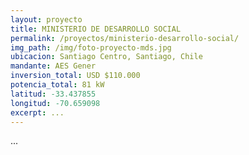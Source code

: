 ```yaml
---
layout: proyecto
title: MINISTERIO DE DESARROLLO SOCIAL
permalink: /proyectos/ministerio-desarrollo-social/
img_path: /img/foto-proyecto-mds.jpg
ubicacion: Santiago Centro, Santiago, Chile
mandante: AES Gener
inversion_total: USD $110.000
potencia_total: 81 kW
latitud: -33.437855
longitud: -70.659098
excerpt: ...
---
```


...
